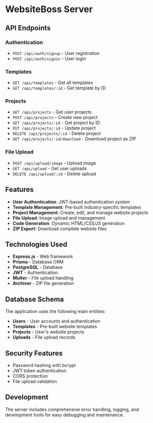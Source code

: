 
# WebsiteBoss Server

## API Endpoints

### Authentication
- `POST /api/auth/signup` - User registration
- `POST /api/auth/signin` - User login

### Templates
- `GET /api/templates` - Get all templates
- `GET /api/templates/:id` - Get template by ID

### Projects
- `GET /api/projects` - Get user projects
- `POST /api/projects` - Create new project
- `GET /api/projects/:id` - Get project by ID
- `PUT /api/projects/:id` - Update project
- `DELETE /api/projects/:id` - Delete project
- `GET /api/projects/:id/download` - Download project as ZIP

### File Upload
- `POST /api/upload/image` - Upload image
- `GET /api/upload` - Get user uploads
- `DELETE /api/upload/:id` - Delete upload

## Features

- **User Authentication**: JWT-based authentication system
- **Template Management**: Pre-built industry-specific templates
- **Project Management**: Create, edit, and manage website projects
- **File Upload**: Image upload and management
- **Code Generation**: Dynamic HTML/CSS/JS generation
- **ZIP Export**: Download complete website files

## Technologies Used

- **Express.js** - Web framework
- **Prisma** - Database ORM
- **PostgreSQL** - Database
- **JWT** - Authentication
- **Multer** - File upload handling
- **Archiver** - ZIP file generation

## Database Schema

The application uses the following main entities:
- **Users** - User accounts and authentication
- **Templates** - Pre-built website templates
- **Projects** - User's website projects
- **Uploads** - File upload records

## Security Features

- Password hashing with bcrypt
- JWT token authentication
- CORS protection
- File upload validation

## Development

The server includes comprehensive error handling, logging, and development tools for easy debugging and maintenance.
